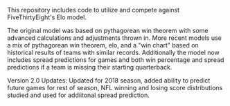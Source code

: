 This repository includes code to utilize and compete against FiveThirtyEight's Elo model.

The original model was based on pythagorean win theorem with some advanced calculations and adjustments thrown in. More recent models use a mix of pythagorean win theorem, elo, and a "win chart" based on historical results of teams with similar records. Additionally the model now includes spread predictions for games and both win percentage and spread predictions if a team is missing their starting quarterback.

Version 2.0 Updates: Updated for 2018 season, added ability to predict future games for rest of season, NFL winning and losing score distributions studied and used for addiitonal spread prediction.
